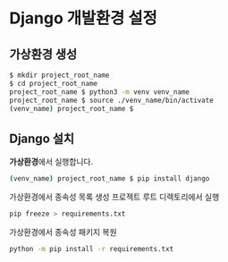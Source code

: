 # Django 개발환경 설정

## 가상환경 생성

```bash
$ mkdir project_root_name
$ cd project_root_name
project_root_name $ python3 -m venv venv_name
project_root_name $ source ./venv_name/bin/activate
(venv_name) project_root_name $
```

## Django 설치

**가상환경**에서 실행합니다.

```bash
(venv_name) project_root_name $ pip install django
```


가상환경에서 종속성 목록 생성
프로젝트 루트 디렉토리에서 실행
```bash
pip freeze > requirements.txt
```


가상환경에서 종속성 패키지 복원
```bash
python -m pip install -r requirements.txt
```